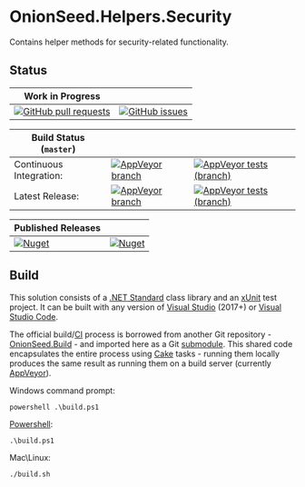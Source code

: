 # OnionSeed.Helpers.Security

Contains helper methods for security-related functionality.

## Status

| Work in Progress                                                                                                                                                     |                                                                                                                                                            |
|----------------------------------------------------------------------------------------------------------------------------------------------------------------------|------------------------------------------------------------------------------------------------------------------------------------------------------------|
| [![GitHub pull requests](https://img.shields.io/github/issues-pr-raw/TaffarelJr/OnionSeed.Helpers.Security.svg?logo=github)](https://github.com/TaffarelJr/OnionSeed.Helpers.Security) | [![GitHub issues](https://img.shields.io/github/issues-raw/TaffarelJr/OnionSeed.Helpers.Security.svg?logo=github)](https://github.com/TaffarelJr/OnionSeed.Helpers.Security) |

| Build Status (`master`) |                                                                                                                                                                                          |                                                                                                                                                                                                     |
|-------------------------|------------------------------------------------------------------------------------------------------------------------------------------------------------------------------------------|-----------------------------------------------------------------------------------------------------------------------------------------------------------------------------------------------------|
| Continuous Integration: | [![AppVeyor branch](https://img.shields.io/appveyor/ci/TaffarelJr/onionseed-helpers-security/master.svg?logo=appveyor)](https://ci.appveyor.com/project/TaffarelJr/onionseed-helpers-security)             | [![AppVeyor tests (branch)](https://img.shields.io/appveyor/tests/TaffarelJr/onionseed-helpers-security/master.svg?logo=appveyor)](https://ci.appveyor.com/project/TaffarelJr/onionseed-helpers-security)             |
| Latest Release:         | [![AppVeyor branch](https://img.shields.io/appveyor/ci/TaffarelJr/onionseed-helpers-security-te9hi/master.svg?logo=appveyor)](https://ci.appveyor.com/project/TaffarelJr/onionseed-helpers-security-te9hi) | [![AppVeyor tests (branch)](https://img.shields.io/appveyor/tests/TaffarelJr/onionseed-helpers-security-te9hi/master.svg?logo=appveyor)](https://ci.appveyor.com/project/TaffarelJr/onionseed-helpers-security-te9hi) |

| Published Releases                                                                                                                                    |                                                                                                                                 |
|-------------------------------------------------------------------------------------------------------------------------------------------------------|---------------------------------------------------------------------------------------------------------------------------------|
| [![Nuget](https://img.shields.io/nuget/v/OnionSeed.Helpers.Security.svg?label=latest%20version&logo=nuget)](https://www.nuget.org/packages/OnionSeed.Helpers.Security/) | [![Nuget](https://img.shields.io/nuget/dt/OnionSeed.Helpers.Security.svg?logo=nuget)](https://www.nuget.org/packages/OnionSeed.Helpers.Security/) |

## Build

This solution consists of a [.NET Standard](https://docs.microsoft.com/en-us/dotnet/standard/net-standardP) class library and an [xUnit](https://xunit.net/) test project. It can be built with any version of [Visual Studio](https://visualstudio.microsoft.com/vs/) (2017+) or [Visual Studio Code](https://code.visualstudio.com/).

The official build/[CI](https://en.wikipedia.org/wiki/Continuous_integration) process is borrowed from another Git repository - [OnionSeed.Build](https://github.com/TaffarelJr/OnionSeed.Build) - and imported here as a Git [submodule](https://git-scm.com/book/en/v2/Git-Tools-Submodules). This shared code encapsulates the entire process using [Cake](https://cakebuild.net/) tasks - running them locally produces the same result as running them on a build server (currently [AppVeyor](https://www.appveyor.com/)).

Windows command prompt:
```
powershell .\build.ps1
```

[Powershell](https://docs.microsoft.com/en-us/powershell/scripting/overview?view=powershell-6):
```
.\build.ps1
```

Mac\Linux:
```
./build.sh
```

